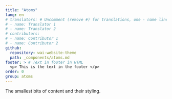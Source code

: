 ```yaml
---
title: "Atoms"
lang: en
# translators: # Uncomment (remove #) for translations, one - name line per translator.
# - name: Translator 1
# - name: Translator 2
# contributors:
# - name: Contributor 1
# - name: Contributor 2
github:
  repository: wai-website-theme
  path: _components/atoms.md
footer: > # Text in footer in HTML
  <p> This is the text in the footer </p>
order: 0
group: atoms
---
```


The smallest bits of content and their styling.